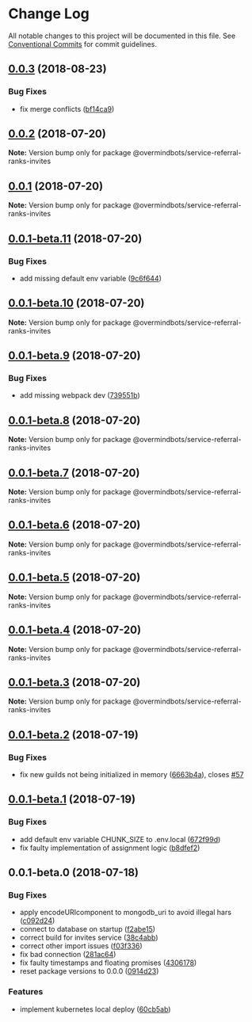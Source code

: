 # Change Log

All notable changes to this project will be documented in this file.
See [Conventional Commits](https://conventionalcommits.org) for commit guidelines.

<a name="0.0.3"></a>
## [0.0.3](https://github.com/overmindbots/core/compare/@overmindbots/service-referral-ranks-invites@0.0.2-beta.15...@overmindbots/service-referral-ranks-invites@0.0.3) (2018-08-23)


### Bug Fixes

* fix merge conflicts ([bf14ca9](https://github.com/overmindbots/core/commit/bf14ca9))




<a name="0.0.2"></a>
## [0.0.2](https://github.com/overmindbots/core/compare/@overmindbots/service-referral-ranks-invites@0.0.1-beta.12...@overmindbots/service-referral-ranks-invites@0.0.2) (2018-07-20)




**Note:** Version bump only for package @overmindbots/service-referral-ranks-invites

<a name="0.0.1"></a>
## [0.0.1](https://github.com/overmindbots/core/compare/@overmindbots/service-referral-ranks-invites@0.0.1-beta.11...@overmindbots/service-referral-ranks-invites@0.0.1) (2018-07-20)




**Note:** Version bump only for package @overmindbots/service-referral-ranks-invites

<a name="0.0.1-beta.11"></a>
## [0.0.1-beta.11](https://github.com/overmindbots/core/compare/@overmindbots/service-referral-ranks-invites@0.0.1-beta.10...@overmindbots/service-referral-ranks-invites@0.0.1-beta.11) (2018-07-20)


### Bug Fixes

* add missing default env variable ([9c6f644](https://github.com/overmindbots/core/commit/9c6f644))




<a name="0.0.1-beta.10"></a>
## [0.0.1-beta.10](https://github.com/overmindbots/core/compare/@overmindbots/service-referral-ranks-invites@0.0.1-beta.9...@overmindbots/service-referral-ranks-invites@0.0.1-beta.10) (2018-07-20)




**Note:** Version bump only for package @overmindbots/service-referral-ranks-invites

<a name="0.0.1-beta.9"></a>
## [0.0.1-beta.9](https://github.com/overmindbots/core/compare/@overmindbots/service-referral-ranks-invites@0.0.1-beta.8...@overmindbots/service-referral-ranks-invites@0.0.1-beta.9) (2018-07-20)


### Bug Fixes

* add missing webpack dev ([739551b](https://github.com/overmindbots/core/commit/739551b))




<a name="0.0.1-beta.8"></a>
## [0.0.1-beta.8](https://github.com/overmindbots/core/compare/@overmindbots/service-referral-ranks-invites@0.0.1-beta.7...@overmindbots/service-referral-ranks-invites@0.0.1-beta.8) (2018-07-20)




**Note:** Version bump only for package @overmindbots/service-referral-ranks-invites

<a name="0.0.1-beta.7"></a>
## [0.0.1-beta.7](https://github.com/overmindbots/core/compare/@overmindbots/service-referral-ranks-invites@0.0.1-beta.6...@overmindbots/service-referral-ranks-invites@0.0.1-beta.7) (2018-07-20)




**Note:** Version bump only for package @overmindbots/service-referral-ranks-invites

<a name="0.0.1-beta.6"></a>
## [0.0.1-beta.6](https://github.com/overmindbots/core/compare/@overmindbots/service-referral-ranks-invites@0.0.1-beta.5...@overmindbots/service-referral-ranks-invites@0.0.1-beta.6) (2018-07-20)




**Note:** Version bump only for package @overmindbots/service-referral-ranks-invites

<a name="0.0.1-beta.5"></a>
## [0.0.1-beta.5](https://github.com/overmindbots/core/compare/@overmindbots/service-referral-ranks-invites@0.0.1-beta.4...@overmindbots/service-referral-ranks-invites@0.0.1-beta.5) (2018-07-20)




**Note:** Version bump only for package @overmindbots/service-referral-ranks-invites

<a name="0.0.1-beta.4"></a>
## [0.0.1-beta.4](https://github.com/overmindbots/core/compare/@overmindbots/service-referral-ranks-invites@0.0.1-beta.3...@overmindbots/service-referral-ranks-invites@0.0.1-beta.4) (2018-07-20)




**Note:** Version bump only for package @overmindbots/service-referral-ranks-invites

<a name="0.0.1-beta.3"></a>
## [0.0.1-beta.3](https://github.com/overmindbots/core/compare/@overmindbots/service-referral-ranks-invites@0.0.1-beta.2...@overmindbots/service-referral-ranks-invites@0.0.1-beta.3) (2018-07-20)




**Note:** Version bump only for package @overmindbots/service-referral-ranks-invites

<a name="0.0.1-beta.2"></a>
## [0.0.1-beta.2](https://github.com/overmindbots/core/compare/@overmindbots/service-referral-ranks-invites@0.0.1-beta.1...@overmindbots/service-referral-ranks-invites@0.0.1-beta.2) (2018-07-19)


### Bug Fixes

* fix new guilds not being initialized in memory ([6663b4a](https://github.com/overmindbots/core/commit/6663b4a)), closes [#57](https://github.com/overmindbots/core/issues/57)




<a name="0.0.1-beta.1"></a>
## [0.0.1-beta.1](https://github.com/overmindbots/core/compare/@overmindbots/service-referral-ranks-invites@0.0.1-beta.0...@overmindbots/service-referral-ranks-invites@0.0.1-beta.1) (2018-07-19)


### Bug Fixes

* add default env variable CHUNK_SIZE to .env.local ([672f99d](https://github.com/overmindbots/core/commit/672f99d))
* fix faulty implementation of assignment logic ([b8dfef2](https://github.com/overmindbots/core/commit/b8dfef2))




<a name="0.0.1-beta.0"></a>
## 0.0.1-beta.0 (2018-07-18)


### Bug Fixes

* apply encodeURIcomponent to mongodb_uri to avoid illegal hars ([c092d24](https://github.com/overmindbots/core/commit/c092d24))
* connect to database on startup ([f2abe15](https://github.com/overmindbots/core/commit/f2abe15))
* correct build for invites service ([38c4abb](https://github.com/overmindbots/core/commit/38c4abb))
* correct other import issues ([f03f336](https://github.com/overmindbots/core/commit/f03f336))
* fix bad connection ([281ac64](https://github.com/overmindbots/core/commit/281ac64))
* fix faulty timestamps and floating promises ([4306178](https://github.com/overmindbots/core/commit/4306178))
* reset package versions to 0.0.0 ([0914d23](https://github.com/overmindbots/core/commit/0914d23))


### Features

* implement kubernetes local deploy ([60cb5ab](https://github.com/overmindbots/core/commit/60cb5ab))
